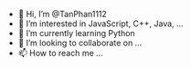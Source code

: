 - 👋 Hi, I’m @TanPhan1112
- 👀 I’m interested in JavaScript, C++, Java, ...
- 🌱 I’m currently learning Python
- 💞️ I’m looking to collaborate on ...
- 📫 How to reach me ...

<!---
TanPhan1112/TanPhan1112 is a ✨ special ✨ repository because its `README.md` (this file) appears on your GitHub profile.
You can click the Preview link to take a look at your changes.
--->
